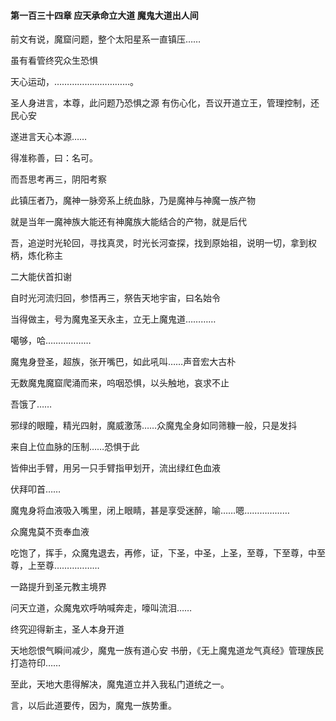 #### 第一百三十四章 应天承命立大道 魔鬼大道出人间


前文有说，魔窟问题，整个太阳星系一直镇压……

虽有看管终究众生恐惧

天心运动，…………………………。

圣人身进言，本尊，此问题乃恐惧之源
有伤心化，吾议开道立王，管理控制，还民心安

遂进言天心本源……

得准称善，曰：名可。

而吾思考再三，阴阳考察

此镇压者乃，魔神一脉旁系上统血脉，乃是魔神与神魔一族产物

就是当年一魔神族大能还有神魔族大能结合的产物，就是后代

吾，追逆时光轮回，寻找真灵，时光长河查探，找到原始祖，说明一切，拿到权柄，炼化称主

二大能伏首扣谢

自时光河流归回，参悟再三，祭告天地宇宙，曰名始令

当得做主，号为魔鬼圣天永主，立无上魔鬼道…………

噶够，哈………………

魔鬼身登圣，超族，张开嘴巴，如此吼叫……声音宏大古朴

无数魔鬼魔窟爬涌而来，呜咽恐惧，以头触地，哀求不止

吾饿了……

邪绿的眼瞳，精光四射，魔威激荡……众魔鬼全身如同筛糠一般，只是发抖

来自上位血脉的压制……恐惧于此

皆伸出手臂，用另一只手臂指甲划开，流出绿红色血液

伏拜叩首……

魔鬼身将血液吸入嘴里，闭上眼睛，甚是享受迷醉，喻……嗯………………

众魔鬼莫不贡奉血液

吃饱了，挥手，众魔鬼退去，再修，证，下圣，中圣，上圣，至尊，下至尊，中至尊，上至尊………………

一路提升到圣元教主境界


问天立道，众魔鬼欢呼呐喊奔走，嚎叫流泪……


终究迎得新主，圣人本身开道

天地怨恨气瞬间减少，魔鬼一族有道心安
书册，《无上魔鬼道龙气真经》管理族民打造符印……

至此，天地大患得解决，魔鬼道立并入我私门道统之一。

言，以后此道要传，因为，魔鬼一族势重。

